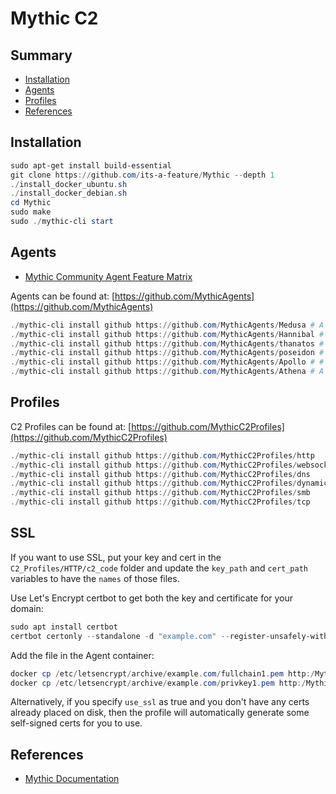 # Mythic C2

## Summary

* [Installation](#installation)
* [Agents](#agents)
* [Profiles](#profiles)
* [References](#references)

## Installation

```ps1
sudo apt-get install build-essential
git clone https://github.com/its-a-feature/Mythic --depth 1
./install_docker_ubuntu.sh
./install_docker_debian.sh
cd Mythic
sudo make
sudo ./mythic-cli start
```

## Agents

* [Mythic Community Agent Feature Matrix](https://mythicmeta.github.io/overview/agent_matrix.html)

Agents can be found at: [https://github.com/MythicAgents](https://github.com/MythicAgents)

```ps1
./mythic-cli install github https://github.com/MythicAgents/Medusa # A Mythic Agent compatible Python 2.7 and 3.8
./mythic-cli install github https://github.com/MythicAgents/Hannibal # A Mythic Agent written in PIC C
./mythic-cli install github https://github.com/MythicAgents/thanatos # A Mythic C2 agent targeting Linux and Windows hosts written in Rust
./mythic-cli install github https://github.com/MythicAgents/poseidon # A Mythic Agent written in Golang for Linux/MacOS
./mythic-cli install github https://github.com/MythicAgents/Apollo # # A Mythic Agent written in C# using the 4.0 .NET Framework 
./mythic-cli install github https://github.com/MythicAgents/Athena # A Mythic Agent written in .NET
```

## Profiles

C2 Profiles can be found at: [https://github.com/MythicC2Profiles](https://github.com/MythicC2Profiles)

```ps1
./mythic-cli install github https://github.com/MythicC2Profiles/http
./mythic-cli install github https://github.com/MythicC2Profiles/websocket
./mythic-cli install github https://github.com/MythicC2Profiles/dns
./mythic-cli install github https://github.com/MythicC2Profiles/dynamichttp
./mythic-cli install github https://github.com/MythicC2Profiles/smb
./mythic-cli install github https://github.com/MythicC2Profiles/tcp
```

## SSL

If you want to use SSL, put your key and cert in the `C2_Profiles/HTTP/c2_code` folder and update the `key_path` and `cert_path` variables to have the `names` of those files.

Use Let's Encrypt certbot to get both the key and certificate for your domain:

```ps1
sudo apt install certbot
certbot certonly --standalone -d "example.com" --register-unsafely-without-email --non-interactive --agree-tos
```

Add the file in the Agent container:

```ps1
docker cp /etc/letsencrypt/archive/example.com/fullchain1.pem http:/Mythic/http/c2_code/fullchain.pem
docker cp /etc/letsencrypt/archive/example.com/privkey1.pem http:/Mythic/http/c2_code/privkey.pem
```

Alternatively, if you specify `use_ssl` as true and you don't have any certs already placed on disk, then the profile will automatically generate some self-signed certs for you to use.

## References

* [Mythic Documentation](https://docs.mythic-c2.net)
